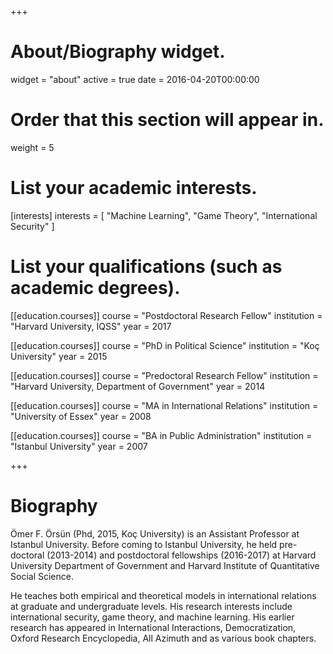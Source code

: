 +++
# About/Biography widget.
widget = "about"
active = true
date = 2016-04-20T00:00:00

# Order that this section will appear in.
weight = 5

# List your academic interests.
[interests]
  interests = [
    "Machine Learning",
    "Game Theory",
    "International Security"
  ]

# List your qualifications (such as academic degrees).

[[education.courses]]
  course = "Postdoctoral Research Fellow"
  institution = "Harvard University, IQSS"
  year = 2017

[[education.courses]]
  course = "PhD in Political Science"
  institution = "Koç University"
  year = 2015

[[education.courses]]
  course = "Predoctoral Research Fellow"
  institution = "Harvard University, Department of Government"
  year = 2014

[[education.courses]]
  course = "MA in International Relations"
  institution = "University of Essex"
  year = 2008

[[education.courses]]
  course = "BA in Public Administration"
  institution = "Istanbul University"
  year = 2007
 
+++

# Biography

Ömer F. Örsün (Phd, 2015, Koç University) is an Assistant Professor at Istanbul University. Before coming to Istanbul University, he held pre-doctoral (2013-2014) and postdoctoral fellowships (2016-2017) at Harvard University Department of Government and Harvard Institute of Quantitative Social Science.

He teaches both empirical and theoretical models in international relations at graduate and undergraduate levels. His research interests include international security, game theory, and machine learning. His earlier research has appeared in International Interactions, Democratization, Oxford Research Encyclopedia, All Azimuth and as various book chapters.

